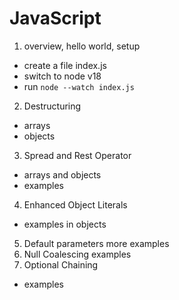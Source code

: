 # JavaScript

1. overview, hello world, setup

- create a file index.js
- switch to node v18
- run `node --watch index.js`

2. Destructuring

- arrays
- objects

3. Spread and Rest Operator

- arrays and objects
- examples

4. Enhanced Object Literals

- examples in objects

5. Default parameters
   more examples
6. Null Coalescing
   examples
7. Optional Chaining

- examples
